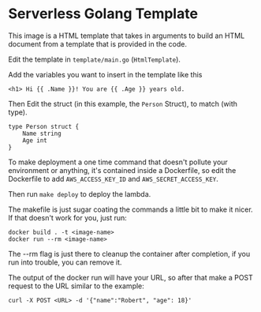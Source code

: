 # Serverless Golang Template

This image is a HTML template that takes in arguments to build an HTML document from a template that is provided in the code.

Edit the template in `template/main.go` (`HtmlTemplate`).

Add the variables you want to insert in the template like this

```
<h1> Hi {{ .Name }}! You are {{ .Age }} years old.
```

Then Edit the struct (in this example, the `Person` Struct), to match (with type).

```
type Person struct {
    Name string
    Age int
}
```

To make deployment a one time command that doesn't pollute your environment or anything, it's contained inside a Dockerfile, so edit the Dockerfile to add `AWS_ACCESS_KEY_ID` and `AWS_SECRET_ACCESS_KEY`.

Then run `make deploy` to deploy the lambda.

The makefile is just sugar coating the commands a little bit to make it nicer. If that doesn't work for you, just run:

```
docker build . -t <image-name>
docker run --rm <image-name>
```

The --rm flag is just there to cleanup the container after completion, if you run into trouble, you can remove it.

The output of the docker run will have your URL, so after that make a POST request to the URL similar to the example:

```
curl -X POST <URL> -d '{"name":"Robert", "age": 18}'
```
